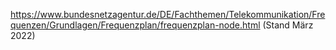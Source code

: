 https://www.bundesnetzagentur.de/DE/Fachthemen/Telekommunikation/Frequenzen/Grundlagen/Frequenzplan/frequenzplan-node.html
(Stand März 2022)

